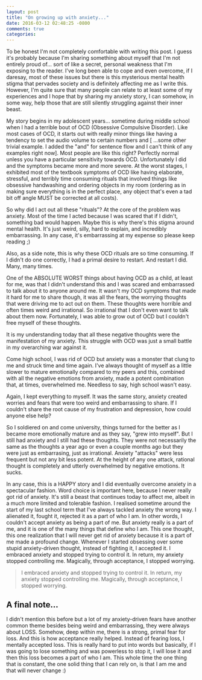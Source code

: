 ```yaml
---
layout: post
title: "On growing up with anxiety..."
date: 2016-03-12 02:48:25 -0800
comments: true
categories: 
---
```


To be honest I'm not completely comfortable with writing this post. I guess it's probably because I'm sharing something about myself that I'm not entirely proud of... sort of like a secret, personal weakness that I'm exposing to the reader. I've long been able to cope and even overcome, if I daresay, most of these issues but there is this mysterious mental health stigma that pervades society and is definitely affecting me as I write this. However, I'm quite sure that many people can relate to at least some of my experiences and I hope that by sharing my anxiety story, I can somehow, in some way, help those that are still silently struggling against their inner beast.

My story begins in my adolescent years... sometime during middle school when I had a terrible bout of OCD (Obsessive Compulsive Disorder). Like most cases of OCD, it starts out with really minor things like having a tendency to set the audio volume to certain numbers and [ ...some other trivial example. I added the "and" for sentence flow and I can't think of any examples right now]. Most people are like this right? Perfectly normal unless you have a particular sensitivity towards OCD. Unfortunately I did and the symptoms became more and more severe. At the worst stages, I exhibited most of the textbook symptoms of OCD like having elaborate, stressful, and terribly time consuming rituals that involved things like obsessive handwashing and ordering objects in my room (ordering as in making sure everything is in the perfect place, any object that's even a tad bit off angle MUST be corrected at all costs).

So why did I act out all these "rituals"? At the core of the problem was anxiety. Most of the time I acted because I was scared that if I didn't, something bad would happen. Maybe this is why there's this stigma around mental health. It's just weird, silly, hard to explain, and incredibly embarrassing. In any case, it's embarrassing at my expense so please keep reading ;)

Also, as a side note, this is why these OCD rituals are so time consuming. If I didn't do one correctly, I had a primal desire to restart. And restart I did. Many, many times.

One of the ABSOLUTE WORST things about having OCD as a child, at least for me, was that I didn't understand this and I was scared and embarrassed to talk about it to anyone around me. It wasn't my OCD symptoms that made it hard for me to share though, it was all the fears, the worrying thoughts that were driving me to act out on them. These thoughts were horrible and often times weird and irrational. So irrational that I don't even want to talk about them now. Fortunately, I was able to grow out of OCD but I couldn't free myself of these thoughts.

It is my understanding today that all these negative thoughts were the manifestation of my anxiety. This struggle with OCD was just a small battle in my overarching war against it.

Come high school, I was rid of OCD but anxiety was a monster that clung to me and struck time and time again. I've always thought of myself as a little slower to mature emotionally compared to my peers and this, combined with all the negative emotions from anxiety, made a potent combination that, at times, overwhelmed me. Needless to say, high school wasn't easy.

Again, I kept everything to myself. It was the same story, anxiety created worries and fears that were too weird and embarrassing to share. If I couldn't share the root cause of my frustration and depression, how could anyone else help?

So I soldiered on and come university, things turned for the better as I became more emotionally mature and as they say, "grew into myself". But I still had anxiety and I still had these thoughts. They were not necessarily the same as the thoughts a year ago or even a couple months ago but they were just as embarrasing, just as irrational. Anxiety "attacks" were less frequent but not any bit less potent. At the height of any one attack, rational thought is completely and utterly overwhelmed by negative emotions. It sucks.

In any case, this is a HAPPY story and I did eventually overcome anxiety in a spectacular fashion. Word choice is important here, because I never really got rid of anxiety. It's still a beast that continues today to affect me, albeit in a much more limited and tolerable fashion. I realised sometime around the start of my last school term that I've always tackled anxiety the wrong way. I alienated it, fought it, rejected it as a part of who I am. In other words, I couldn't accept anxiety as being a part of me. But anxiety really is a part of me, and it is one of the many things that define who I am. This one thought, this one realization that I will never get rid of anxiety because it is a part of me made a profound change. Whenever I started obsessing over some stupid anxiety-driven thought, instead of fighting it, I accepted it. I embraced anxiety and stopped trying to control it. In return, my anxiety stopped controlling me. Magically, through acceptance, I stopped worrying.

> I embraced anxiety and stopped trying to control it. In return, my anxiety stopped controlling me. Magically, through acceptance, I stopped worrying.

## A final note...

I didn't mention this before but a lot of my anxiety-driven fears have another common theme besides being weird and embarrassing, they were always about LOSS. Somehow, deep within me, there is a strong, primal fear for loss. And this is how acceptance really helped. Instead of fearing loss, I mentally accepted loss. This is really hard to put into words but basically, if I was going to lose something and was powerless to stop it, I will lose it and then this loss becomes a part of who I am. This whole time the one thing that is constant, the one solid thing that I can rely on, is that I am me and that will never change :)